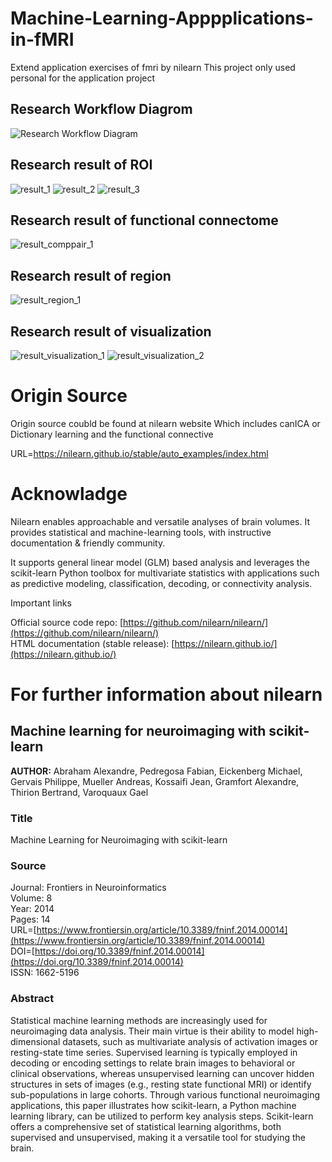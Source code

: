 # Machine-Learning-Apppplications-in-fMRI

Extend application exercises of fmri by nilearn
This project only used personal for the application project

## Research Workflow Diagrom

![Research Workflow Diagram](assets/Machine%20Learning%20on%20fMRI%20Research%20Workflow%20Diagram%20new.drawio.svg)

## Research result of ROI

![result_1](assets/images/Group-ICA%2520with%2520dictlearn-01.png)
![result_2](assets/images/Group-ICA%2520with%2520dictlearn-02.png)
![result_3](assets/images/Group-ICA%2520with%2520dictlearn-03.png)

## Research result of functional connectome

![result_comppair_1](assets/images/compair_canICA_DL_coordinates.PNG)

## Research result of region

![result_region_1](assets/images/correlation_region.PNG)

## Research result of visualization

![result_visualization_1](assets/images/connectome_2d.PNG)
![result_visualization_2](assets/images/connectome_3d.PNG)

# Origin Source

Origin source coubld be found at nilearn website
Which includes canICA or Dictionary learning and the functional connective

URL=https://nilearn.github.io/stable/auto_examples/index.html

# Acknowladge

Nilearn enables approachable and versatile analyses of brain volumes. It provides statistical and machine-learning tools, with instructive documentation & friendly community.

It supports general linear model (GLM) based analysis and leverages the scikit-learn Python toolbox for multivariate statistics with applications such as predictive modeling, classification, decoding, or connectivity analysis.

Important links

Official source code repo: [https://github.com/nilearn/nilearn/](https://github.com/nilearn/nilearn/)  
HTML documentation (stable release): [https://nilearn.github.io/](https://nilearn.github.io/)

# For further information about nilearn

## Machine learning for neuroimaging with scikit-learn

**AUTHOR:** Abraham Alexandre, Pedregosa Fabian, Eickenberg Michael, Gervais Philippe, Mueller Andreas, Kossaifi Jean, Gramfort Alexandre, Thirion Bertrand, Varoquaux Gael

### Title

Machine Learning for Neuroimaging with scikit-learn

### Source

Journal: Frontiers in Neuroinformatics  
Volume: 8  
Year: 2014  
Pages: 14  
URL=[https://www.frontiersin.org/article/10.3389/fninf.2014.00014](https://www.frontiersin.org/article/10.3389/fninf.2014.00014)  
DOI=[https://doi.org/10.3389/fninf.2014.00014](https://doi.org/10.3389/fninf.2014.00014)  
ISSN: 1662-5196

### Abstract

Statistical machine learning methods are increasingly used for neuroimaging data analysis. Their main virtue is their ability to model high-dimensional datasets, such as multivariate analysis of activation images or resting-state time series. Supervised learning is typically employed in decoding or encoding settings to relate brain images to behavioral or clinical observations, whereas unsupervised learning can uncover hidden structures in sets of images (e.g., resting state functional MRI) or identify sub-populations in large cohorts. Through various functional neuroimaging applications, this paper illustrates how scikit-learn, a Python machine learning library, can be utilized to perform key analysis steps. Scikit-learn offers a comprehensive set of statistical learning algorithms, both supervised and unsupervised, making it a versatile tool for studying the brain.
